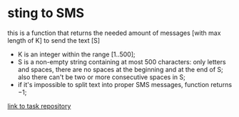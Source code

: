 # sting to SMS

this is a function that returns the needed amount of messages [with max length of K] to send the text [S]

* K is an integer within the range [1..500];
* S is a non-empty string containing at most 500 characters: only letters and spaces, there are no spaces at the beginning and at the end of S; also there can't be two or more consecutive spaces in S;
* if it's impossible to split text into proper SMS messages, function returns −1;

[link to task repository](https://gist.github.com/romabelka/8bb8ef40e9e991ea1728eb8105c57cb2)

